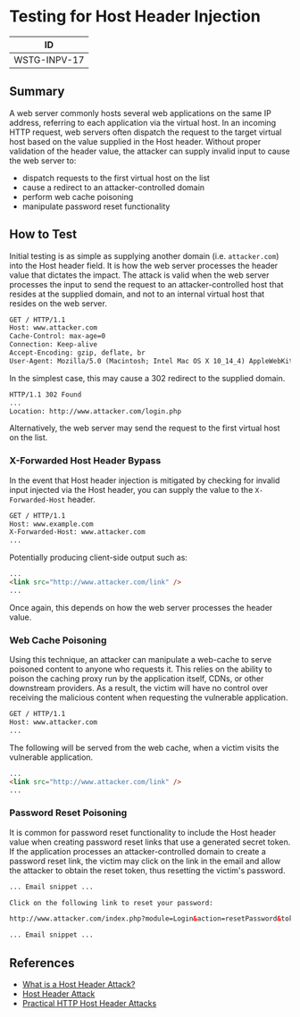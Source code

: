 # Testing for Host Header Injection

|ID          |
|------------|
|WSTG-INPV-17|

## Summary

A web server commonly hosts several web applications on the same IP address, referring to each application via the virtual host. In an incoming HTTP request, web servers often dispatch the request to the target virtual host based on the value supplied in the Host header. Without proper validation of the header value, the attacker can supply invalid input to cause the web server to:

- dispatch requests to the first virtual host on the list
- cause a redirect to an attacker-controlled domain
- perform web cache poisoning
- manipulate password reset functionality

## How to Test

Initial testing is as simple as supplying another domain (i.e. `attacker.com`) into the Host header field. It is how the web server processes the header value that dictates the impact. The attack is valid when the web server processes the input to send the request to an attacker-controlled host that resides at the supplied domain, and not to an internal virtual host that resides on the web server.

```html
GET / HTTP/1.1
Host: www.attacker.com
Cache-Control: max-age=0
Connection: Keep-alive
Accept-Encoding: gzip, deflate, br
User-Agent: Mozilla/5.0 (Macintosh; Intel Mac OS X 10_14_4) AppleWebKit/537.36 (KHTML, like Gecko) Chrome/73.0.3683.103 Safari/537.36
```

In the simplest case, this may cause a 302 redirect to the supplied domain.

```html
HTTP/1.1 302 Found
...
Location: http://www.attacker.com/login.php

```

Alternatively, the web server may send the request to the first virtual host on the list.

### X-Forwarded Host Header Bypass

In the event that Host header injection is mitigated by checking for invalid input injected via the Host header, you can supply the value to the `X-Forwarded-Host` header.

```html
GET / HTTP/1.1
Host: www.example.com
X-Forwarded-Host: www.attacker.com
...
```

Potentially producing client-side output such as:

```html
...
<link src="http://www.attacker.com/link" />
...
```

Once again, this depends on how the web server processes the header value.

### Web Cache Poisoning

Using this technique, an attacker can manipulate a web-cache to serve poisoned content to anyone who requests it. This relies on the ability to poison the caching proxy run by the application itself, CDNs, or other downstream providers. As a result, the victim will have no control over receiving the malicious content when requesting the vulnerable application.

```html
GET / HTTP/1.1
Host: www.attacker.com
...
```

The following will be served from the web cache, when a victim visits the vulnerable application.

```html
...
<link src="http://www.attacker.com/link" />
...
```

### Password Reset Poisoning

It is common for password reset functionality to include the Host header value when creating password reset links that use a generated secret token. If the application processes an attacker-controlled domain to create a password reset link, the victim may click on the link in the email and allow the attacker to obtain the reset token, thus resetting the victim's password.

```html
... Email snippet ...

Click on the following link to reset your password:

http://www.attacker.com/index.php?module=Login&action=resetPassword&token=<SECRET_TOKEN>

... Email snippet ...
```

## References

- [What is a Host Header Attack?](https://www.acunetix.com/blog/articles/automated-detection-of-host-header-attacks/)
- [Host Header Attack](https://www.briskinfosec.com/blogs/blogsdetail/Host-Header-Attack)
- [Practical HTTP Host Header Attacks](https://www.skeletonscribe.net/2013/05/practical-http-host-header-attacks.html)
